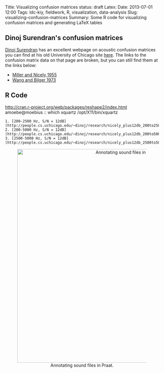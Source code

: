Title: Visualizing confusion matrices
status: draft
Latex:
Date: 2013-07-01 12:00
Tags: ldc-kiy, fieldwork, R, visualization, data-analysis
Slug: visualizing-confusion-matrices
Summary: Some R code for visualizing confusion matrices and generating
LaTeX tables

## Dinoj Surendran's confusion matrices ##

[Dinoj Surendran](http://research.microsoft.com/en-us/um/people/dinos/)
has an excellent webpage on acoustic confusion matrices you can find
at his old University of Chicago site
[here](http://people.cs.uchicago.edu/~dinoj/confmat.html). The links
to the confusion matrix data on that page are broken, but you can still find them
at the links below:

+ [Miller and Nicely 1955](http://people.cs.uchicago.edu/~dinoj/research/nicely.html)
+ [Wang and Bilger 1973](http://people.cs.uchicago.edu/~dinoj/research/wangbilger.html)

## R Code ##

http://cran.r-project.org/web/packages/reshape2/index.html
amoebe@moebius :: which xquartz
/opt/X11/bin/xquartz


    1. [200-2500 Hz, S/N = 12dB](http://people.cs.uchicago.edu/~dinoj/research/nicely_plus12db_200to2500hz.dat)
	2. [200-5000 Hz, S/N = 12dB](http://people.cs.uchicago.edu/~dinoj/research/nicely_plus12db_200to5000hz.dat)
    3. [2500-5000 Hz, S/N = 12dB](http://people.cs.uchicago.edu/~dinoj/research/nicely_plus12db_2500to5000hz.dat)



<div align = "center">
<figure>
<img src="/static/blog/img/2013/06/praat-finish.jpg"
alt = "Annotating sound files in Praat" width = "700">
<figcaption> Annotating sound files in Praat.</figcaption>
</figure>
</div><p></p>

